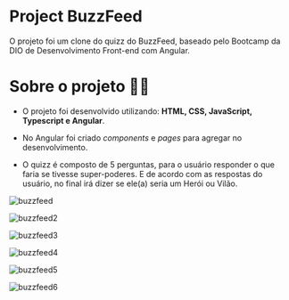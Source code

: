 # Project BuzzFeed 

O projeto foi um clone do quizz do BuzzFeed, baseado pelo Bootcamp da DIO de Desenvolvimento Front-end com Angular.

# Sobre o projeto 🦸‍♀️

* O projeto foi desenvolvido utilizando: **HTML, CSS, JavaScript, Typescript e Angular**.

* No Angular foi criado *components* e *pages* para agregar no desenvolvimento.

* O quizz é composto de 5 perguntas, para o usuário responder o que faria se tivesse super-poderes. E de acordo com as respostas do usuário, no final irá dizer se ele(a) seria um Herói ou Vilão.


![buzzfeed](https://github.com/ElaineLanhi/angular-quizz-BuzzFeed/assets/113427592/9f7e0271-450a-4607-aa0a-7692b05ac86c)

![buzzfeed2](https://github.com/ElaineLanhi/angular-quizz-BuzzFeed/assets/113427592/ebb72139-4751-4128-b3ad-3659132d95e8)

![buzzfeed3](https://github.com/ElaineLanhi/angular-quizz-BuzzFeed/assets/113427592/03d4b27d-e41e-491a-a894-b7e589cab6dd)

![buzzfeed4](https://github.com/ElaineLanhi/angular-quizz-BuzzFeed/assets/113427592/df9f503f-4f4d-4cd1-8e0d-46141b54c29f)

![buzzfeed5](https://github.com/ElaineLanhi/angular-quizz-BuzzFeed/assets/113427592/b68cd1a8-3ff0-4329-b554-065c68202af3)

![buzzfeed6](https://github.com/ElaineLanhi/angular-quizz-BuzzFeed/assets/113427592/72e30bb2-9156-4040-9c84-024cd1e09a9f)

